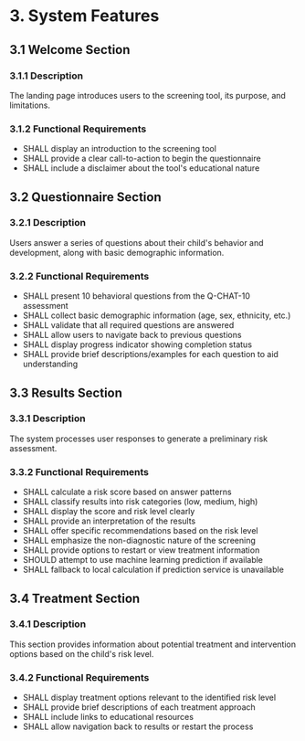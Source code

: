 
# 3. System Features

## 3.1 Welcome Section
### 3.1.1 Description
The landing page introduces users to the screening tool, its purpose, and limitations.

### 3.1.2 Functional Requirements
- SHALL display an introduction to the screening tool
- SHALL provide a clear call-to-action to begin the questionnaire
- SHALL include a disclaimer about the tool's educational nature

## 3.2 Questionnaire Section
### 3.2.1 Description
Users answer a series of questions about their child's behavior and development, along with basic demographic information.

### 3.2.2 Functional Requirements
- SHALL present 10 behavioral questions from the Q-CHAT-10 assessment
- SHALL collect basic demographic information (age, sex, ethnicity, etc.)
- SHALL validate that all required questions are answered
- SHALL allow users to navigate back to previous questions
- SHALL display progress indicator showing completion status
- SHALL provide brief descriptions/examples for each question to aid understanding

## 3.3 Results Section
### 3.3.1 Description
The system processes user responses to generate a preliminary risk assessment.

### 3.3.2 Functional Requirements
- SHALL calculate a risk score based on answer patterns
- SHALL classify results into risk categories (low, medium, high)
- SHALL display the score and risk level clearly
- SHALL provide an interpretation of the results
- SHALL offer specific recommendations based on the risk level
- SHALL emphasize the non-diagnostic nature of the screening
- SHALL provide options to restart or view treatment information
- SHOULD attempt to use machine learning prediction if available
- SHALL fallback to local calculation if prediction service is unavailable

## 3.4 Treatment Section
### 3.4.1 Description
This section provides information about potential treatment and intervention options based on the child's risk level.

### 3.4.2 Functional Requirements
- SHALL display treatment options relevant to the identified risk level
- SHALL provide brief descriptions of each treatment approach
- SHALL include links to educational resources
- SHALL allow navigation back to results or restart the process
